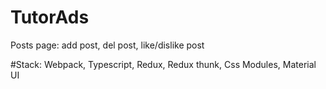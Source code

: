 # TutorAds

Posts page: add post, del post, like/dislike post


#Stack: 
Webpack, Typescript, Redux, Redux thunk, Css Modules, Material UI 